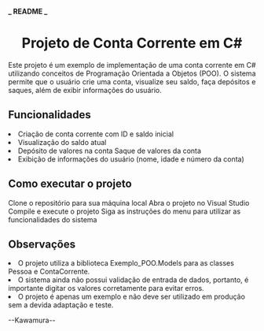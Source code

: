 **_ README _**

<h1 align="center">Projeto de Conta Corrente em C#</h1>

<p align="justify">Este projeto é um exemplo de implementação de uma conta corrente em C# utilizando conceitos de Programação Orientada a Objetos (POO). O sistema permite que o usuário crie uma conta, visualize seu saldo, faça depósitos e saques, além de exibir informações do usuário.</p>

<h2>Funcionalidades</h2>

<li>Criação de conta corrente com ID e saldo inicial 
<li>Visualização do saldo atual 
<li>Depósito de valores na conta Saque de valores da conta 
<li>Exibição de informações do usuário (nome, idade e número da conta)

<h2>Como executar o projeto </h2>

Clone o repositório para sua máquina local Abra o projeto no Visual Studio Compile e execute o projeto Siga as instruções do menu para utilizar as funcionalidades do sistema</p>

<h2>Observações</h2>

<li>O projeto utiliza a biblioteca Exemplo_POO.Models para as classes Pessoa e ContaCorrente. 
<li aling="justify">O sistema ainda não possui validação de entrada de dados, portanto, é importante digitar os valores corretamente para evitar erros. 
<li>O projeto é apenas um exemplo e não deve ser utilizado em produção sem a devida adaptação e teste.

--Kawamura--
